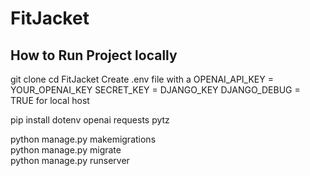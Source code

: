# FitJacket

## How to Run Project locally
git clone
cd FitJacket
Create .env file with a OPENAI_API_KEY = YOUR_OPENAI_KEY SECRET_KEY = DJANGO_KEY DJANGO_DEBUG = TRUE for local host

pip install dotenv openai requests pytz

python manage.py makemigrations  
python manage.py migrate  
python manage.py runserver

